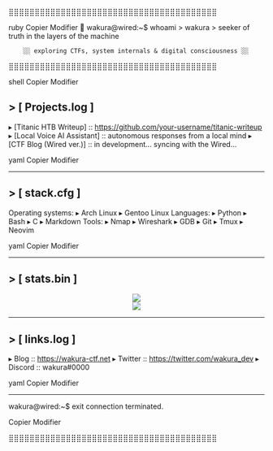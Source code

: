 ⣿⣿⣿⣿⣿⣿⣿⣿⣿⣿⣿⣿⣿⣿⣿⣿⣿⣿⣿⣿⣿⣿⣿⣿⣿⣿⣿⣿⣿⣿⣿⣿⣿⣿⣿⣿⣿⣿⣿⣿

ruby
Copier
Modifier
        🧠 wakura@wired:~$ whoami
        > wakura
        > seeker of truth in the layers of the machine

        ░░ exploring CTFs, system internals & digital consciousness ░░
⣿⣿⣿⣿⣿⣿⣿⣿⣿⣿⣿⣿⣿⣿⣿⣿⣿⣿⣿⣿⣿⣿⣿⣿⣿⣿⣿⣿⣿⣿⣿⣿⣿⣿⣿⣿⣿⣿⣿⣿

shell
Copier
Modifier

## > [ Projects.log ]

▸ [Titanic HTB Writeup] :: https://github.com/your-username/titanic-writeup
▸ [Local Voice AI Assistant] :: autonomous responses from a local mind
▸ [CTF Blog (Wired ver.)] :: in development... syncing with the Wired...

yaml
Copier
Modifier

---

## > [ stack.cfg ]

Operating systems:
▸ Arch Linux
▸ Gentoo Linux
Languages:
▸ Python ▸ Bash ▸ C ▸ Markdown
Tools:
▸ Nmap ▸ Wireshark ▸ GDB ▸ Git ▸ Tmux ▸ Neovim

yaml
Copier
Modifier

---

## > [ stats.bin ]

<p align="center">
  <img src="https://github-readme-stats.vercel.app/api?username=wakura&show_icons=true&theme=tokyonight&hide_border=true&custom_title=Wired_Activity" />
  <br>
  <img src="https://github-readme-stats.vercel.app/api/top-langs/?username=wakura&layout=compact&theme=tokyonight&hide_border=true" />
</p>

---

## > [ links.log ]

▸ Blog :: https://wakura-ctf.net
▸ Twitter :: https://twitter.com/wakura_dev
▸ Discord :: wakura#0000

yaml
Copier
Modifier

---

wakura@wired:~$ exit
connection terminated.

Copier
Modifier

⣿⣿⣿⣿⣿⣿⣿⣿⣿⣿⣿⣿⣿⣿⣿⣿⣿⣿⣿⣿⣿⣿⣿⣿⣿⣿⣿⣿⣿⣿⣿⣿⣿⣿⣿⣿⣿⣿⣿⣿
